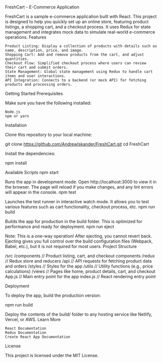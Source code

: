 FreshCart - E-Commerce Application

FreshCart is a sample e-commerce application built with React. This project is designed to help you quickly set up an online store, featuring product listings, a shopping cart, and a checkout process. It uses Redux for state management and integrates mock data to simulate real-world e-commerce operations.
Features

    Product Listing: Display a collection of products with details such as name, description, price, and image.
    Shopping Cart: Add and remove products from the cart, and adjust quantities.
    Checkout Flow: Simplified checkout process where users can review their cart and submit orders.
    State Management: Global state management using Redux to handle cart items and user interactions.
    API Integration: Connects to a backend (or mock API) for fetching products and processing orders.

Getting Started
Prerequisites

Make sure you have the following installed:

    Node.js
    npm or yarn

Installation

Clone this repository to your local machine:

git clone https://github.com/AndrewIskander/FreshCart.git
cd FreshCart

Install the dependencies:

npm install

Available Scripts
npm start

Runs the app in development mode. Open http://localhost:3000 to view it in the browser. The page will reload if you make changes, and any lint errors will appear in the console.
npm test

Launches the test runner in interactive watch mode. It allows you to test various features such as cart functionality, checkout process, etc.
npm run build

Builds the app for production in the build folder. This is optimized for performance and ready for deployment.
npm run eject

Note: This is a one-way operation! After ejecting, you cannot revert back. Ejecting gives you full control over the build configuration files (Webpack, Babel, etc.), but it is not required for most users.
Project Structure

/src
  /components     // Product listing, cart, and checkout components
  /redux          // Redux store and reducers
  /api            // API requests for fetching product data and orders
  /styles         // Styles for the app
  /utils          // Utility functions (e.g., price calculations)
  /views          // Pages like home, product details, cart, and checkout
App.js            // Main entry point for the app
index.js          // React rendering entry point

Deployment

To deploy the app, build the production version:

npm run build

Deploy the contents of the build/ folder to any hosting service like Netlify, Vercel, or AWS.
Learn More

    React Documentation
    Redux Documentation
    Create React App Documentation

License

This project is licensed under the MIT License.
